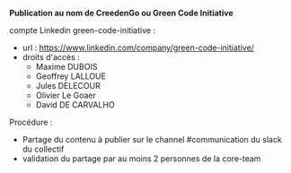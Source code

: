 **Publication au nom de CreedenGo ou Green Code Initiative**

compte Linkedin green-code-initiative : 
* url : https://www.linkedin.com/company/green-code-initiative/
* droits d'accès : 
    * Maxime DUBOIS
    * Geoffrey LALLOUE
    * Jules DELECOUR
    * Olivier Le Goaer
    * David DE CARVALHO

Procédure :
* Partage du contenu à publier sur le channel #communication du slack du collectif
* validation du partage par au moins 2 personnes de la core-team